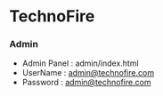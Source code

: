 # TechnoFire

### Admin 
- Admin Panel : admin/index.html
- UserName    : admin@technofire.com
- Password    : admin@technofire.com
